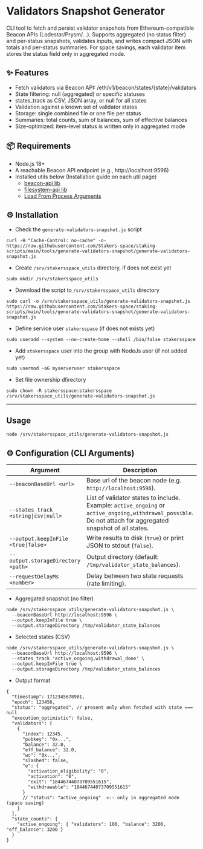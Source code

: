# Validators Snapshot Generator

CLI tool to fetch and persist validator snapshots from Ethereum-compatible Beacon APIs (Lodestar/Prysm/…). Supports aggregated (no status filter) and per-status snapshots, validates inputs, and writes compact JSON with totals and per-status summaries. For space savings, each validator item stores the status field only in aggregated mode.

## ✨ Features
- Fetch validators via Beacon API: /eth/v1/beacon/states/{state}/validators
- State filtering: null (aggregated) or specific statuses
- states_track as CSV, JSON array, or null for all states
- Validation against a known set of validator states
- Storage: single combined file or one file per status
- Summaries: total counts, sum of balances, sum of effective balances
- Size-optimized: item-level status is written only in aggregated mode

 ## 📦 Requirements
- Node.js 18+
- A reachable Beacon API endpoint (e.g., http://localhost:9596)
- Installed utils below (Installation guide on each util page)
  - [beacon-api lib](https://github.com/Stakers-space/staking-scripts/tree/main/libs/beacon-api)
  - [filesystem-api lib](https://github.com/Stakers-space/staking-scripts/tree/main/libs/filesystem-api)
  - [Load From Process Arguments](https://github.com/Stakers-space/staking-scripts/tree/main/libs/load-from-process-arguments)

## ⚙️ Installation
- Check the `generate-validators-snapshot.js` script
```
curl -H "Cache-Control: no-cache" -o- https://raw.githubusercontent.com/Stakers-space/staking-scripts/main/tools/generate-validators-snapshot/generate-validators-snapshot.js
```
- Create `/srv/stakersspace_utils` directory, if does not exist yet
```
sudo mkdir /srv/stakersspace_utils
```
- Download the script to `/srv/stakersspace_utils` directory
```
sudo curl -o /srv/stakersspace_utils/generate-validators-snapshot.js https://raw.githubusercontent.com/Stakers-space/staking-scripts/main/tools/generate-validators-snapshot/generate-validators-snapshot.js
```
- Define service user `stakersspace` (if does not exists yet)
```
sudo useradd --system --no-create-home --shell /bin/false stakersspace
```
- Add `stakersspace` user into the group with NodeJs user (if not added yet)
```
sudo usermod -aG myserveruser stakersspace
```
- Set file ownership dfirectory
```
sudo chown -R stakersspace:stakersspace /srv/stakersspace_utils/generate-validators-snapshot.js
```

---

## Usage
```
node /srv/stakersspace_utils/generate-validators-snapshot.js
```

## ⚙️ Configuration (CLI Arguments)
| Argument | Description |
|-----------|-------------|
| `--beaconBaseUrl <url>` | Base url of the beacon node (e.g. `http://localhost:9596`). |
| `--states_track <string\|csv\|null>` | List of validator states to include.<br>Example: `active_ongoing` or `active_ongoing,withdrawal_possible`. Do not attach for aggregated snapshot of all states.
| `--output.keepInFile <true\|false>` | Write results to disk (`true`) or print JSON to stdout (`false`). |
| `--output.storageDirectory <path>` | Output directory (default: `/tmp/validator_state_balances`). |
| `--requestDelayMs <number>` | Delay between two state requests (rate limiting). |

- Aggregated snapshot (no filter)
```
node /srv/stakersspace_utils/generate-validators-snapshot.js \
  --beaconBaseUrl http://localhost:9596 \
  --output.keepInFile true \
  --output.storageDirectory /tmp/validator_state_balances
```
- Selected states (CSV)
```
node /srv/stakersspace_utils/generate-validators-snapshot.js \
  --beaconBaseUrl http://localhost:9596 \
  --states_track 'active_ongoing,withdrawal_done' \
  --output.keepInFile true \
  --output.storageDirectory /tmp/validator_state_balances
```
- Output format
```
{
  "timestamp": 1712345678901,
  "epoch": 123456,
  "status": "aggregated", // present only when fetched with state === null
  "execution_optimistic": false,
  "validators": [
    {
      "index": 12345,
      "pubkey": "0x...",
      "balance": 32.0,
      "eff_balance": 32.0,
      "wc": "0x...",
      "slashed": false,
      "e": {
        "activation_eligibility": "0",
        "activation": "0",
        "exit": "18446744073709551615",
        "withdrawable": "18446744073709551615"
      }
      // "status": "active_ongoing"  <-- only in aggregated mode (space saving)
    }
  ],
  "state_counts": {
    "active_ongoing": { "validators": 100, "balance": 3200, "eff_balance": 3200 }
  }
}
```